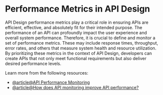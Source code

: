 # Performance Metrics in API Design

API Design performance metrics play a critical role in ensuring APIs are efficient, effective, and absolutely fit for their intended purpose. The performance of an API can profoundly impact the user experience and overall system performance. Therefore, it is crucial to define and monitor a set of performance metrics. These may include response times, throughput, error rates, and others that measure system health and resource utilization. By prioritizing these metrics in the context of API Design, developers can create APIs that not only meet functional requirements but also deliver desired performance levels.

Learn more from the following resources:

- [@article@API Performance Monitoring](https://www.catchpoint.com/api-monitoring-tools/api-performance-monitoring)
- [@article@How does API monitoring improve API performance?](https://tyk.io/blog/api-product-metrics-what-you-need-to-know/)